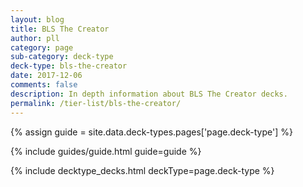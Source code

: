 ```yaml
---
layout: blog
title: BLS The Creator
author: pll
category: page
sub-category: deck-type
deck-type: bls-the-creator
date: 2017-12-06
comments: false
description: In depth information about BLS The Creator decks.
permalink: /tier-list/bls-the-creator/ 
---
```


{% assign guide = site.data.deck-types.pages['page.deck-type'] %}

{% include guides/guide.html guide=guide %}

{% include decktype_decks.html deckType=page.deck-type %}

